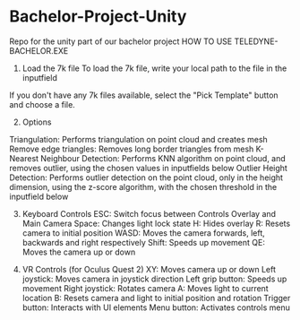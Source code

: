 # Bachelor-Project-Unity
Repo for the unity part of our bachelor project
HOW TO USE TELEDYNE-BACHELOR.EXE

1. Load the 7k file
To load the 7k file, write your local path to the file in the inputfield

If you don't have any 7k files available, select the "Pick Template" button and choose a file.

2. Options

Triangulation: Performs triangulation on point cloud and creates mesh
Remove edge triangles: Removes long border triangles from mesh
K-Nearest Neighbour Detection: Performs KNN algorithm on point cloud, and removes outlier, using the chosen values in inputfields below
Outlier Height Detection: Performs outlier detection on the point cloud, only in the height dimension, using the z-score algorithm, with the chosen threshold in the inputfield below

3. Keyboard Controls
ESC: Switch focus between Controls Overlay and Main Camera
Space: Changes light lock state
H: Hides overlay
R: Resets camera to initial position
WASD: Moves the camera forwards, left, backwards and right respectively
Shift: Speeds up movement
QE: Moves the camera up or down

4. VR Controls (for Oculus Quest 2)
XY: Moves camera up or down
Left joystick: Moves camera in joystick direction
Left grip button: Speeds up movement
Right joystick: Rotates camera
A: Moves light to current location
B: Resets camera and light to initial position and rotation
Trigger button: Interacts with UI elements
Menu button: Activates controls menu
